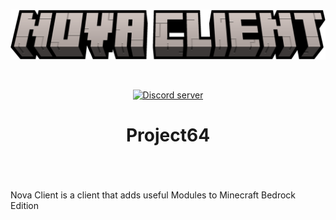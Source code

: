 <br>
<div align="center">
  <p>
    <a href="https://discord.gg/Q4n3WaYGHJ"><img src="https://github.com/lliTImInternet/Nova-Client/blob/main/title.png?raw=true" width="600" alt="proj64-logo" /></a>
  </p>
  <br/>
  <p>
    <a href="https://discord.gg/Q4n3WaYGHJ"><img src="https://img.shields.io/discord/1143250741662843062?color=5865F2&logo=discord&logoColor=white" alt="Discord server"/></a>
    <a href="https://img.shields.io/github/v/release/lliTImInternet/Nova-Client4?color=cyan"></a>
    <a href="https://img.shields.io/github/downloads/lliTImInternet/Nova-Client/total?color=blue"></a>
  </p>
  <p>
    <h1>Project64<h1>
  </p>
</div>
<br>


Nova Client is a client that adds useful Modules to Minecraft Bedrock Edition
